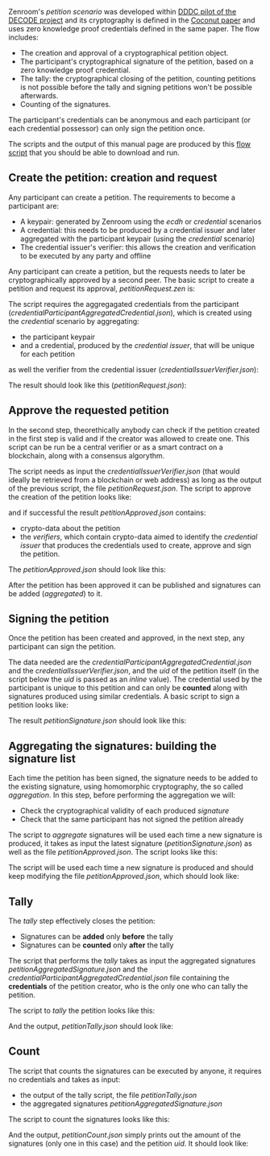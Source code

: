 

<!-- Unused files
 
givenDebugOutputVerbose.json
givenLongOutput.json
 

Link file with relative path: <a href="./_media/examples/zencode_cookbook/givenArraysLoadInput.json">givenArraysLoadInput.json</a>
 
-->


Zenroom's *petition scenario* was developed within [DDDC pilot of the DECODE project](https://decodeproject.eu/pilots) and its cryptography is defined in the [Coconut paper](https://arxiv.org/abs/1802.07344) and uses zero knowledge proof credentials defined in the same paper.
The flow includes: 
 - The creation and approval of a cryptographical petition object.
 - The participant's cryptographical signature of the petition, based on a zero knowledge proof credential.
 - The tally: the cryptographical closing of the petition, counting petitions is not possible before the tally and signing petitions won't be possible afterwards.
 - Counting of the signatures.

The participant's credentials can be anonymous and each participant (or each credential possessor) can only sign the petition once. 

The scripts and the output of this manual page are produced by this <a href="https://github.com/dyne/Zenroom/tree/master/test/zencode_petition/run.sh">flow script</a> that you should be able to download and run.
 
## Create the petition: creation and request
 
Any participant can create a petition. The requirements to become a participant are:
 
 - A keypair: generated by Zenroom using the *ecdh* or *credential* scenarios
 - A credential: this needs to be produced by a credential issuer and later aggregated with the participant keypair (using the *credential* scenario) 
 - The credential issuer's verifier: this allows the creation and verification to be executed by any party and offline
 
Any participant can create a petition, but the requests needs to later be cryptographically approved by a second peer. The basic script to create a petition and request its approval, *petitionRequest.zen* is: 

[](../_media/examples/zencode_cookbook/petitionRequest.zen ':include :type=code gherkin')

The script requires the aggregagated credentials from the participant (*credentialParticipantAggregatedCredential.json*), which is created using the *credential* scenario by aggregating:
 - the participant keypair 
 - and a credential, produced by the *credential issuer*, that will be unique for each petition

[](../_media/examples/zencode_cookbook/credentialParticipantAggregatedCredential.json ':include :type=code json')

as well the verifier from the credential issuer (*credentialIssuerVerifier.json*): 

[](../_media/examples/zencode_cookbook/credentialIssuerVerifier.json ':include :type=code json')

The result should look like this (*petitionRequest.json*):

[](../_media/examples/zencode_cookbook/petitionRequest.json ':include :type=code json')




## Approve the requested petition

In the second step, theorethically anybody can check if the petition created in the first step is valid and if the creator was allowed to create one. This script can be run be a central verifier or as a smart contract on a blockchain, along with a consensus algorythm.


The script needs as input the *credentialIssuerVerifier.json* (that would ideally be retrieved from a blockchain or web address) as long as the output of the previous script, the file *petitionRequest.json*. The script to approve the creation of the petition looks like:

[](../_media/examples/zencode_cookbook/petitionApprove.zen ':include :type=code gherkin')

and if successful the result *petitionApproved.json* contains: 
 - crypto-data about the petition 
 - the *verifiers*, which contain crypto-data aimed to identify the *credential issuer* that produces the credentials used to create, approve and sign the petition.
 
The *petitionApproved.json* should look like this:

[](../_media/examples/zencode_cookbook/petitionApproved.json ':include :type=code json')

After the petition has been approved it can be published and signatures can be added (*aggregated*) to it.

## Signing the petition

Once the petition has been created and approved, in the next step, any participant can sign the petition.

The data needed are the *credentialParticipantAggregatedCredential.json* and the *credentialIssuerVerifier.json*, and the *uid* of the petition itself (in the script below the *uid* is passed as an *inline* value). The credential used by the participant is unique to this petition and can only be **counted** along with signatures produced using similar credentials. A basic script to sign a petition looks like:

[](../_media/examples/zencode_cookbook/petitionSign.zen ':include :type=code gherkin')

The result *petitionSignature.json* should look like this:

[](../_media/examples/zencode_cookbook/petitionSignature.json ':include :type=code json')


## Aggregating the signatures: building the signature list 

Each time the petition has been signed, the signature needs to be added to the existing signature, using homomorphic cryptography, the so called *aggregation*. In this step, before performing the aggregation we will:
 - Check the cryptographical validity of each produced *signature*
 - Check that the same participant has not signed the petition already

The script to *aggregate* signatures will be used each time a new signature is produced, it takes as input the latest signature (*petitionSignature.json*) as well as the file *petitionApproved.json*. The script looks like this:

[](../_media/examples/zencode_cookbook/petitionAggregateSignature.zen ':include :type=code gherkin')

The script will be used each time a new signature is produced and should keep modifying the file *petitionApproved.json*, which should look like:

[](../_media/examples/zencode_cookbook/petitionAggregatedSignature.json ':include :type=code json')




## Tally 

The *tally* step effectively closes the petition: 
 - Signatures can be **added** only **before** the tally
 - Signatures can be **counted** only **after** the tally

The script that performs the *tally* takes as input the aggregated signatures *petitionAggregatedSignature.json* and the *credentialParticipantAggregatedCredential.json* file containing the **credentials** of the petition creator, who is the only one who can tally the petition.

The script to *tally* the petition looks like this:

[](../_media/examples/zencode_cookbook/petitionTally.zen ':include :type=code gherkin')

And the output, *petitionTally.json* should look like:

[](../_media/examples/zencode_cookbook/petitionTally.json ':include :type=code json')


## Count

The script that counts the signatures can be executed by anyone, it requires no credentials and takes as input:
 - the output of the tally script, the file *petitionTally.json*
 - the aggregated signatures *petitionAggregatedSignature.json* 

The script to count the signatures looks like this:

[](../_media/examples/zencode_cookbook/petitionCount.zen ':include :type=code gherkin')

And the output, *petitionCount.json* simply prints out the amount of the signatures (only one in this case) and the petition *uid*. It should look like:

[](../_media/examples/zencode_cookbook/petitionCount.json ':include :type=code json')

